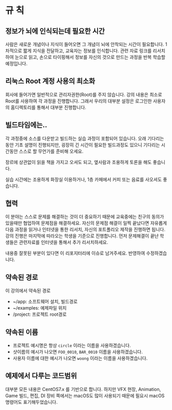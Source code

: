 # 규 칙

## 정보가 뇌에 인식되는데 필요한 시간

사람은 새로운 개념이나 지식이 들어오면 그 개념이 뇌에 안착되는 시간이 필요합니다.
1차적으로 짧게 지식을 전달하고,
교육자는 정보를 인식합니다. 관련 자료 링크를 리서치하여 눈으로 읽고, 손으로 타이핑해서 정보를 자신의 것으로 만드는 과정을 반복 학습할 예정입니다.

## 리눅스 Root 계정 사용의 최소화

회사에 들어가면 일반적으로 관리자권한(Root)를 주지 않습니다.
강의 내용은 최소로 Root를 사용하여 각 과정을 진행합니다. 그래서 우리의 대부분 설정은 로그인한 사용자의 홈디렉토리를 통해서 대부분 진행합니다.

## 빌드타임에는..

각 과정중에 소스를 다운받고 빌드하는 실습 과정이 포함되어 있습니다.
오래 기다리는 동안 기초 설명이 진행되지만,
굉장히 긴 시간이 필요한 빌드과정도 있으니 기다리는 시간동안 스스로 할 무언가를 준비해 오세요.

장르에 상관없이 읽을 책을 가지고 오셔도 되고, 옆사람과 조용하게 토론을 해도 좋습니다.

실습 시간에는 조용하게 화장실 이용하거나, 1층 카페에서 커피 또는 음료를 사오셔도 좋습니다.

## 협력

이 분야는 스스로 문제를 해결하는 것이 더 중요하기 때문에 교육중에는 친구의 동의가 있을때만 협업하여 문제점을 해결하세요.
자신의 문제점 해결이 일찍 끝났다면 자유롭게 다음 과정을 읽거나 인터넷을 통한 리서치, 자신의 포트폴리오 제작을 진행하면 됩니다.
강의 진행은 마지막에 따라오는 학생을 기준으로 진행합니다. 먼저 문제해결이 끝난 학생들은 관련자료를 인터넷을 통해서 추가 리서치하세요.

내용중 잘못된 부분이 있다면 이 리포지터리에 이슈로 남겨주세요. 반영하여 수정하겠습니다.

## 약속된 경로

이 강의에서 약속된 경로
- ~/app: 소프트웨어 설치, 빌드경로
- ~/examples: 예제파일 위치
- /project: 프로젝트 root경로

## 약속된 이름

- 프로젝트 예시명은 항상 `circle` 이라는 이름을 사용하겠습니다.
- 샷이름의 예시가 나오면 `FOO_0010`, `BAR_0010` 이름을 사용하겠습니다.
- 사용자 이름에 대한 예시가 나오면 `woong` 이라는 이름을 사용하겠습니다.

## 예제에서 다루는 코드범위

대부분 모든 내용은 CentOS7.x 를 기반으로 합니다.
하지만 VFX 현장, Animation, Game 빌드, 편집, DI 장비 쪽에서는 macOS도 많이 사용되기 때문에 필요시 macOS 명령어도 표기해두었습니다.